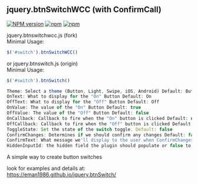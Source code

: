 ## jquery.btnSwitchWCC (with ConfirmCall)
[![NPM version](http://img.shields.io/npm/v/jquery-btnswitch.svg?style=flat)](https://www.npmjs.com/package/jquery-btnswitch)
[![npm](https://img.shields.io/npm/l/jquery-btnswitch.svg)](https://www.npmjs.com/package/jquery-btnswitch)
[![npm](https://img.shields.io/npm/dt/jquery-btnswitch.svg)](https://www.npmjs.com/package/jquery-btnswitch)

jquery.btnswitchwcc.js (fork)<br/>
     Minimal Usage: 
   ```javascript
   $('#switch').btnSwitchWCC()
   ```
or jquery.btnswitch.js (origin)<br/>
     Minimal Usage: 
   ```javascript
   $('#switch').btnSwitch()
   ```
```javascript
Theme: Select a theme (Button, Light, Swipe, iOS, Android) Default: Button
OnText: What to display for the "On" Button Default: On
OffText: What to display for the "Off" Button Default: Off
OnValue: The value of the "On" Button Default: true
OffValue: The value of the "Off" Button Default: false
OnCallback: Callback to fire when the "On" button is clicked Default: null
OffCallback: Callback to fire when the "Off" button is clicked Default: null
ToggleState: Set the state of the switch toggle. Default: false
ConfirmChanges: Determines if we should confirm any changes Default: false
ConfirmText: What message we'll display to the user when ConfirmChanges is set to true Default: Are you sure?
HiddenInputId: the hidden field the plugin should populate or false to not populate a hidden field Default: false
```
A simple way to create button switches

look for examples and details at: https://eman1986.github.io/jquery.btnSwitch/
